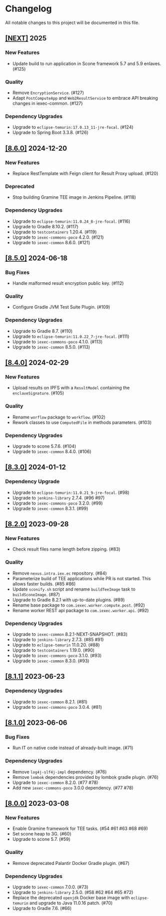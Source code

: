 # Changelog

All notable changes to this project will be documented in this file.

## [[NEXT]](https://github.com/iExecBlockchainComputing/tee-worker-post-compute/releases/tag/vNEXT) 2025

### New Features

- Update build to run application in Scone framework 5.7 and 5.9 enlaves. (#125)

### Quality

- Remove `EncryptionService`. (#127)
- Adapt `PostComputeApp` and `Web2ResultService` to embrace API breaking changes in iexec-common. (#127)

### Dependency Upgrades

- Upgrade to `eclipse-temurin:17.0.13_11-jre-focal`. (#124)
- Upgrade to Spring Boot 3.3.8. (#126)

## [[8.6.0]](https://github.com/iExecBlockchainComputing/tee-worker-post-compute/releases/tag/v8.6.0) 2024-12-20

### New Features

- Replace RestTemplate with Feign client for Result Proxy upload. (#120)

### Deprecated

- Stop building Gramine TEE image in Jenkins Pipeline. (#118)

### Dependency Upgrades

- Upgrade to `eclipse-temurin:11.0.24_8-jre-focal`. (#116)
- Upgrade to Gradle 8.10.2. (#117)
- Upgrade to `testcontainers` 1.20.4. (#119)
- Upgrade to `iexec-commons-poco` 4.2.0. (#121)
- Upgrade to `iexec-common` 8.6.0. (#121)

## [[8.5.0]](https://github.com/iExecBlockchainComputing/tee-worker-post-compute/releases/tag/v8.5.0) 2024-06-18

### Bug Fixes

- Handle malformed result encryption public key. (#112)

### Quality

- Configure Gradle JVM Test Suite Plugin. (#109)

### Dependency Upgrades

- Upgrade to Gradle 8.7. (#110)
- Upgrade to `eclipse-temurin:11.0.22_7-jre-focal`. (#111)
- Upgrade to `iexec-commons-poco` 4.1.0. (#113)
- Upgrade to `iexec-common` 8.5.0. (#113)

## [[8.4.0]](https://github.com/iExecBlockchainComputing/tee-worker-post-compute/releases/tag/v8.4.0) 2024-02-29

### New Features

- Upload results on IPFS with a `ResultModel` containing the `enclaveSignature`. (#105)

### Quality

- Rename `worflow` package to `workflow`. (#102)
- Rework classes to use `ComputedFile` in methods parameters. (#103)

### Dependency Upgrades

- Upgrade to scone 5.7.6. (#104)
- Upgrade to `iexec-common` 8.4.0. (#106)

## [[8.3.0]](https://github.com/iExecBlockchainComputing/tee-worker-post-compute/releases/tag/v8.3.0) 2024-01-12

### Dependency Upgrade

- Upgrade to `eclipse-temurin:11.0.21_9-jre-focal`. (#98)
- Upgrade to `jenkins-library` 2.7.4. (#96 #97)
- Upgrade to `iexec-commons-poco` 3.2.0. (#99)
- Upgrade to `iexec-common` 8.3.1. (#99)

## [[8.2.0]](https://github.com/iExecBlockchainComputing/tee-worker-post-compute/releases/tag/v8.2.0) 2023-09-28

### New Features

- Check result files name length before zipping. (#83)

### Quality

- Remove `nexus.intra.iex.ec` repository. (#84)
- Parameterize build of TEE applications while PR is not started. This allows faster builds. (#85 #86)
- Update `sconify.sh` script and rename `buildTeeImage` task to `buildSconeImage`. (#87)
- Upgrade to Gradle 8.2.1 with up-to-date plugins. (#89)
- Rename base package to `com.iexec.worker.compute.post`. (#92)
- Rename worker REST api package to `com.iexec.worker.api`. (#92)

### Dependency Upgrades

- Upgrade to `iexec-common` 8.2.1-NEXT-SNAPSHOT. (#83)
- Upgrade to `jenkins-library` 2.7.3. (#85 #91)
- Upgrade to `eclipse-temurin` 11.0.20. (#88)
- Upgrade to `testcontainers` 1.19.0. (#90)
- Upgrade to `iexec-commons-poco` 3.1.0. (#93)
- Upgrade to `iexec-common` 8.3.0. (#93)

## [[8.1.1]](https://github.com/iExecBlockchainComputing/tee-worker-post-compute/releases/tag/v8.1.1) 2023-06-23

### Dependency Upgrades

- Upgrade to `iexec-common` 8.2.1. (#81)
- Upgrade to `iexec-commons-poco` 3.0.4. (#81)

## [[8.1.0]](https://github.com/iExecBlockchainComputing/tee-worker-post-compute/releases/tag/v8.1.0) 2023-06-06

### Bug Fixes

- Run IT on native code instead of already-built image. (#71)

### Dependency Upgrades

- Remove `log4j-slf4j-impl` dependency. (#76)
- Remove `lombok` dependencies provided by lombok gradle plugin. (#76)
- Upgrade to `iexec-common` 8.2.0. (#77 #78)
- Add new `iexec-commons-poco` 3.0.0 dependency. (#77 #78)

## [[8.0.0]](https://github.com/iExecBlockchainComputing/tee-worker-post-compute/releases/tag/v8.0.0) 2023-03-08

### New Features

- Enable Gramine framework for TEE tasks. (#54 #61 #63 #68 #69)
- Set scone heap to 3G. (#60)
- Upgrade to scone 5.7. (#59)

### Quality

- Remove deprecated Palantir Docker Gradle plugin. (#67)

### Dependency Upgrades

- Upgrade to `iexec-common` 7.0.0. (#73)
- Upgrade to `jenkins-library` 2.5.0. (#58 #62 #64 #65 #72)
- Replace the deprecated `openjdk` Docker base image with `eclipse-temurin` and upgrade to Java 11.0.16 patch. (#70)
- Upgrade to Gradle 7.6. (#66)
